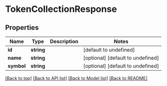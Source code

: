 # TokenCollectionResponse

## Properties

|Name | Type | Description | Notes|
|------------ | ------------- | ------------- | -------------|
|**id** | **string** |  | [default to undefined]|
|**name** | **string** |  | [optional] [default to undefined]|
|**symbol** | **string** |  | [optional] [default to undefined]|




[[Back to top]](#) [[Back to API list]](../../README.md#documentation-for-api-endpoints) [[Back to Model list]](../../README.md#documentation-for-models) [[Back to README]](../../README.md)
